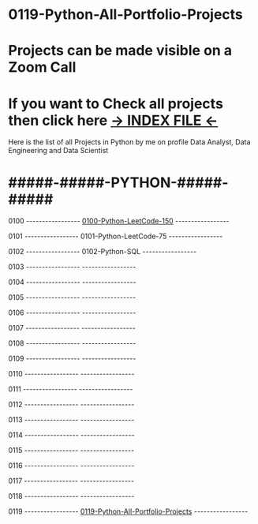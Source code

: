 # 0119-Python-All-Portfolio-Projects
# Projects can be made visible on a Zoom Call


# If you want to Check all projects then click here [-> INDEX FILE <-](https://github.com/PallavShukla971/0000_Index/blob/main/README.md)


Here is the list of all Projects in Python by me on profile Data Analyst, Data Engineering and Data Scientist
# #####-#####-PYTHON-#####-#####

0100 ----------------- [0100-Python-LeetCode-150](https://github.com/PallavShukla971/0100-Python-LeetCode-150) -----------------

0101 ----------------- 0101-Python-LeetCode-75 -----------------

0102 ----------------- 0102-Python-SQL -----------------

0103 -----------------  -----------------

0104 -----------------  -----------------

0105 -----------------  -----------------

0106 -----------------  -----------------

0107 -----------------  -----------------

0108 -----------------  -----------------

0109 -----------------  -----------------

0110 -----------------  -----------------

0111 -----------------  -----------------

0112 -----------------  -----------------

0113 -----------------  -----------------

0114 -----------------  -----------------

0115 -----------------  -----------------

0116 -----------------  -----------------

0117 -----------------  -----------------

0118 -----------------  -----------------

0119 ----------------- [0119-Python-All-Portfolio-Projects](https://github.com/PallavShukla971/0119-Python-All-Portfolio-Projects/tree/main) -----------------
